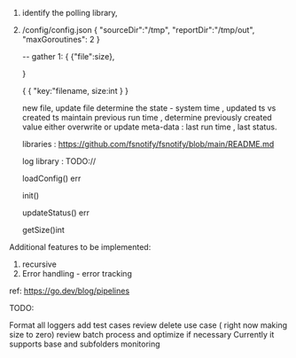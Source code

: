 1. identify the polling library,
2. /config/config.json
    {
        "sourceDir":"/tmp",
        "reportDir":"/tmp/out",
        "maxGoroutines": 2
    }

    --
    gather 1: 
    {
        {"file":size},
        
    }

    {
        {
        "key:"filename,
         size:int
        }
    }

    new file, update file
    determine the state - system time , updated ts vs created ts  maintain previous run time , 
    determine previously created value either overwrite or update 
    meta-data : last run time , last status.

   libraries :
   https://github.com/fsnotify/fsnotify/blob/main/README.md

   log library :
   TODO://


   loadConfig() err

   init()

   updateStatus() err

   getSize()int


Additional features to be implemented:
1. recursive 
2. Error handling - error tracking 



ref:
https://go.dev/blog/pipelines



TODO: 

Format all loggers
add test cases
review delete use case ( right now making size to zero)
review batch process and optimize if necessary
Currently it supports base and subfolders monitoring






   
